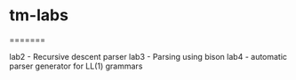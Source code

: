 # tm-labs

=======

lab2 - Recursive descent parser
lab3 - Parsing using bison
lab4 - automatic parser generator for LL(1) grammars
